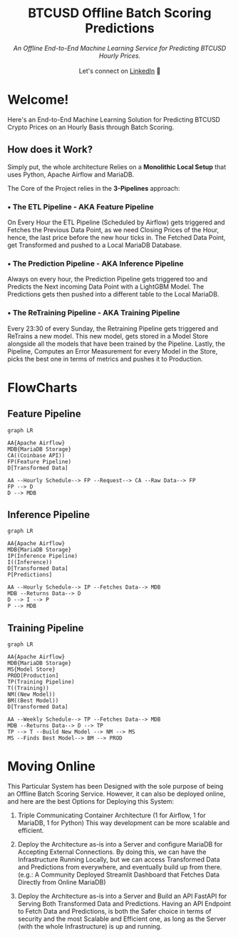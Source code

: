 <div align="center">
    <h1>BTCUSD Offline Batch Scoring Predictions</h1>
    <i>An Offline End-to-End Machine Learning Service for Predicting BTCUSD Hourly Prices.</i>
</div>

<br />

<div align="center">
    Let's connect  on <a href="https://www.linkedin.com/in/andrea-amedeo.serravalle/">LinkedIn</a> 🤗
</div>

# Welcome!

Here's an End-to-End Machine Learning Solution for Predicting BTCUSD Crypto Prices on an Hourly Basis through Batch Scoring.

## How does it Work?

Simply put, the whole architecture Relies on a **Monolithic Local Setup** that uses Python, Apache Airflow and MariaDB.

The Core of the Project relies in the **3-Pipelines** approach:

### • The ETL Pipeline - AKA Feature Pipeline

On Every Hour the ETL Pipeline (Scheduled by Airflow) gets triggered and Fetches the Previous Data Point, as we need Closing Prices of the Hour, hence, the last price before the new hour ticks in.
The Fetched Data Point, get Transformed and pushed to a Local MariaDB Database.

### • The Prediction Pipeline - AKA Inference Pipeline

Always on every hour, the Prediction Pipeline gets triggered too and Predicts the Next incoming Data Point with a LightGBM Model.
The Predictions gets then pushed into a different table to the Local MariaDB.

### • The ReTraining Pipeline - AKA Training Pipeline

Every 23:30 of every Sunday, the Retraining Pipeline gets triggered and ReTrains a new model.
This new model, gets stored in a Model Store alongside all the models that have been trained by the Pipeline.
Lastly, the Pipeline, Computes an Error Measurement for every Model in the Store, picks the best one in terms of metrics and pushes it to Production.

# FlowCharts

## Feature Pipeline
```mermaid
graph LR

AA{Apache Airflow}
MDB{MariaDB Storage}
CA((Coinbase API))
FP(Feature Pipeline)
D[Transformed Data]

AA --Hourly Schedule--> FP --Request--> CA --Raw Data--> FP
FP --> D
D --> MDB
```
## Inference Pipeline
```mermaid
graph LR

AA{Apache Airflow}
MDB{MariaDB Storage}
IP(Inference Pipeline)
I((Inference))
D[Transformed Data]
P[Predictions]

AA --Hourly Schedule--> IP --Fetches Data--> MDB
MDB --Returns Data--> D
D --> I --> P
P --> MDB
```
## Training Pipeline
```mermaid
graph LR

AA{Apache Airflow}
MDB{MariaDB Storage}
MS{Model Store}
PROD[Production]
TP(Training Pipeline)
T((Training))
NM((New Model))
BM((Best Model))
D[Transformed Data]

AA --Weekly Schedule--> TP --Fetches Data--> MDB
MDB --Returns Data--> D --> TP
TP --> T --Build New Model --> NM --> MS
MS --Finds Best Model--> BM --> PROD
```

# Moving Online

This Particular System has been Designed with the sole purpose of being an Offline Batch Scoring Service.
However, it can also be deployed online, and here are the best Options for Deploying this System:

1. Triple Communicating Container Architecture (1 for Airflow, 1 for MariaDB, 1 for Python)
	This way development can be more scalable and efficient.
2. Deploy the Architecture as-is into a Server and configure MariaDB for Accepting External Connections.
	By doing this, we can have the Infrastructure Running Locally, but we can access Transformed Data and Predictions from everywhere, and eventually build up from there. (e.g.: A Community Deployed Streamlit Dashboard that Fetches Data Directly from Online MariaDB)
	
3. Deploy the Architecture as-is into a Server and Build an API FastAPI for Serving Both Transformed Data and Predictions.
	Having an API Endpoint to Fetch Data and Predictions, is both the Safer choice in terms of security and the most Scalable and Efficient one, as long as the Server (with the whole Infrastructure) is up and running.
